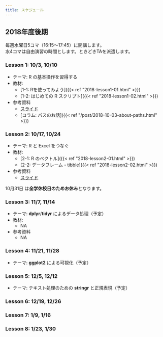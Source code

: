 ```yaml
---
title: スケジュール
---
```


## 2018年度後期

毎週水曜日5コマ（16:15〜17:45）に開講します。  
水4コマは自由演習の時間とします。ときどきTAを派遣します。



### Lesson 1:  10/3, 10/10

* テーマ: R の基本操作を習得する
* 教材: 
  - [1-1: Rを使ってみよう]({{< ref "2018-lesson1-01.html" >}})
  - [1-2: はじめての R スクリプト]({{< ref "2018-lesson1-02.html" >}})
* 参考資料
  - [スライド](http://s.opur.club/18d1)
  - [コラム: パスのお話]({{< ref "/post/2018-10-03-about-paths.html" >}})

### Lesson 2:  10/17, 10/24

* テーマ: R と Excel をつなぐ
* 教材:
  - [2-1: R のベクトル]({{< ref "2018-lesson2-01.html" >}})
  - [2-2: データフレーム・tibble]({{< ref "2018-lesson2-02.html" >}})
* 参考資料
  - [スライド](http://s.opur.club/18d2)

10月31日 は**全学休校日のためお休み**となります。


###  Lesson 3:  11/7, 11/14

* テーマ: **dplyr**/**tidyr** によるデータ処理（予定）
* 教材:
  - NA
* 参考資料
  - NA

### Lesson 4:  11/21, 11/28

* テーマ: **ggplot2** による可視化（予定）



### Lesson 5:  12/5, 12/12

* テーマ: テキスト処理のための **stringr** と正規表現（予定）

### Lesson 6:  12/19, 12/26


### Lesson 7: 1/9, 1/16


### Lesson 8:  1/23, 1/30
